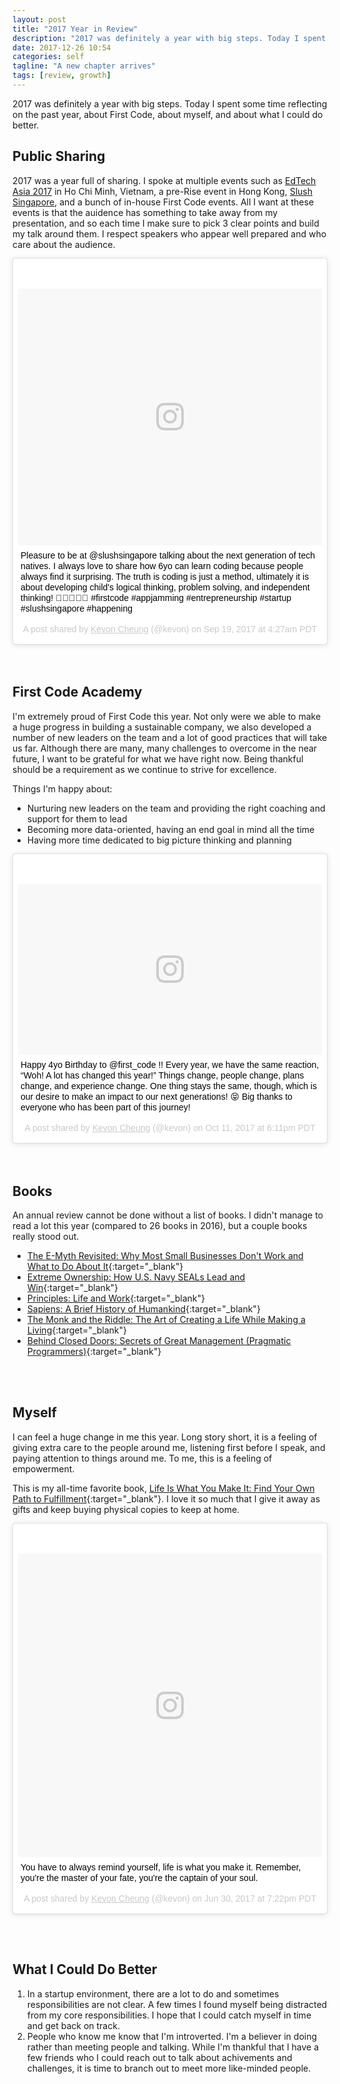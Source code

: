 ```yaml
---
layout: post
title: "2017 Year in Review"
description: "2017 was definitely a year with big steps. Today I spent some time reflecting on the past year, about First Code, about myself, and about what I could do better."
date: 2017-12-26 10:54
categories: self
tagline: "A new chapter arrives"
tags: [review, growth]
---
```


2017 was definitely a year with big steps. Today I spent some time reflecting on the past year, about First Code, about myself, and about what I could do better.

## Public Sharing

2017 was a year full of sharing. I spoke at multiple events such as <a href="http://summit.edtechasia.com/" target="_blank">EdTech Asia 2017</a> in Ho Chi Minh, Vietnam, a pre-Rise event in Hong Kong, <a href="http://singapore.slush.org/" target="_blank">Slush Singapore</a>, and a bunch of in-house First Code events. All I want at these events is that the auidence has something to take away from my presentation, and so each time I make sure to pick 3 clear points and build my talk around them. I respect speakers who appear well prepared and who care about the audience.

<blockquote class="instagram-media" data-instgrm-captioned data-instgrm-permalink="https://www.instagram.com/p/BZOI3Opn4pm/" data-instgrm-version="8" style=" background:#FFF; border:0; border-radius:3px; box-shadow:0 0 1px 0 rgba(0,0,0,0.5),0 1px 10px 0 rgba(0,0,0,0.15); margin: 1px; max-width:658px; padding:0; width:99.375%; width:-webkit-calc(100% - 2px); width:calc(100% - 2px);"><div style="padding:8px;"> <div style=" background:#F8F8F8; line-height:0; margin-top:40px; padding:42.31481481481482% 0; text-align:center; width:100%;"> <div style=" background:url(data:image/png;base64,iVBORw0KGgoAAAANSUhEUgAAACwAAAAsCAMAAAApWqozAAAABGdBTUEAALGPC/xhBQAAAAFzUkdCAK7OHOkAAAAMUExURczMzPf399fX1+bm5mzY9AMAAADiSURBVDjLvZXbEsMgCES5/P8/t9FuRVCRmU73JWlzosgSIIZURCjo/ad+EQJJB4Hv8BFt+IDpQoCx1wjOSBFhh2XssxEIYn3ulI/6MNReE07UIWJEv8UEOWDS88LY97kqyTliJKKtuYBbruAyVh5wOHiXmpi5we58Ek028czwyuQdLKPG1Bkb4NnM+VeAnfHqn1k4+GPT6uGQcvu2h2OVuIf/gWUFyy8OWEpdyZSa3aVCqpVoVvzZZ2VTnn2wU8qzVjDDetO90GSy9mVLqtgYSy231MxrY6I2gGqjrTY0L8fxCxfCBbhWrsYYAAAAAElFTkSuQmCC); display:block; height:44px; margin:0 auto -44px; position:relative; top:-22px; width:44px;"></div></div> <p style=" margin:8px 0 0 0; padding:0 4px;"> <a href="https://www.instagram.com/p/BZOI3Opn4pm/" style=" color:#000; font-family:Arial,sans-serif; font-size:14px; font-style:normal; font-weight:normal; line-height:17px; text-decoration:none; word-wrap:break-word;" target="_blank">Pleasure to be at @slushsingapore talking about the next generation of tech natives. I always love to share how 6yo can learn coding because people always find it surprising. The truth is coding is just a method, ultimately it is about developing child&#39;s logical thinking, problem solving, and independent thinking! 👶🏼🙌🏻🎉 #firstcode #appjamming #entrepreneurship #startup #slushsingapore #happening</a></p> <p style=" color:#c9c8cd; font-family:Arial,sans-serif; font-size:14px; line-height:17px; margin-bottom:0; margin-top:8px; overflow:hidden; padding:8px 0 7px; text-align:center; text-overflow:ellipsis; white-space:nowrap;">A post shared by <a href="https://www.instagram.com/kevon/" style=" color:#c9c8cd; font-family:Arial,sans-serif; font-size:14px; font-style:normal; font-weight:normal; line-height:17px;" target="_blank"> Kevon Cheung</a> (@kevon) on <time style=" font-family:Arial,sans-serif; font-size:14px; line-height:17px;" datetime="2017-09-19T11:27:55+00:00">Sep 19, 2017 at 4:27am PDT</time></p></div></blockquote> <script async defer src="//platform.instagram.com/en_US/embeds.js"></script>

<br>
<br>

## First Code Academy

I'm extremely proud of First Code this year. Not only were we able to make a huge progress in building a sustainable company, we also developed a number of new leaders on the team and a lot of good practices that will take us far. Although there are many, many challenges to overcome in the near future, I want to be grateful for what we have right now. Being thankful should be a requirement as we continue to strive for excellence.

Things I'm happy about:

<ul>
	<li>Nurturing new leaders on the team and providing the right coaching and support for them to lead</li>
	<li>Becoming more data-oriented, having an end goal in mind all the time</li>
	<li>Having more time dedicated to big picture thinking and planning</li>
</ul>

<blockquote class="instagram-media" data-instgrm-captioned data-instgrm-permalink="https://www.instagram.com/p/BaIQoHIBtBa/" data-instgrm-version="8" style=" background:#FFF; border:0; border-radius:3px; box-shadow:0 0 1px 0 rgba(0,0,0,0.5),0 1px 10px 0 rgba(0,0,0,0.15); margin: 1px; max-width:658px; padding:0; width:99.375%; width:-webkit-calc(100% - 2px); width:calc(100% - 2px);"><div style="padding:8px;"> <div style=" background:#F8F8F8; line-height:0; margin-top:40px; padding:28.125% 0; text-align:center; width:100%;"> <div style=" background:url(data:image/png;base64,iVBORw0KGgoAAAANSUhEUgAAACwAAAAsCAMAAAApWqozAAAABGdBTUEAALGPC/xhBQAAAAFzUkdCAK7OHOkAAAAMUExURczMzPf399fX1+bm5mzY9AMAAADiSURBVDjLvZXbEsMgCES5/P8/t9FuRVCRmU73JWlzosgSIIZURCjo/ad+EQJJB4Hv8BFt+IDpQoCx1wjOSBFhh2XssxEIYn3ulI/6MNReE07UIWJEv8UEOWDS88LY97kqyTliJKKtuYBbruAyVh5wOHiXmpi5we58Ek028czwyuQdLKPG1Bkb4NnM+VeAnfHqn1k4+GPT6uGQcvu2h2OVuIf/gWUFyy8OWEpdyZSa3aVCqpVoVvzZZ2VTnn2wU8qzVjDDetO90GSy9mVLqtgYSy231MxrY6I2gGqjrTY0L8fxCxfCBbhWrsYYAAAAAElFTkSuQmCC); display:block; height:44px; margin:0 auto -44px; position:relative; top:-22px; width:44px;"></div></div> <p style=" margin:8px 0 0 0; padding:0 4px;"> <a href="https://www.instagram.com/p/BaIQoHIBtBa/" style=" color:#000; font-family:Arial,sans-serif; font-size:14px; font-style:normal; font-weight:normal; line-height:17px; text-decoration:none; word-wrap:break-word;" target="_blank">Happy 4yo Birthday to @first_code !! Every year, we have the same reaction, “Woh! A lot has changed this year!” Things change, people change, plans change, and experience change. One thing stays the same, though, which is our desire to make an impact to our next generations! 😝 Big thanks to everyone who has been part of this journey!</a></p> <p style=" color:#c9c8cd; font-family:Arial,sans-serif; font-size:14px; line-height:17px; margin-bottom:0; margin-top:8px; overflow:hidden; padding:8px 0 7px; text-align:center; text-overflow:ellipsis; white-space:nowrap;">A post shared by <a href="https://www.instagram.com/kevon/" style=" color:#c9c8cd; font-family:Arial,sans-serif; font-size:14px; font-style:normal; font-weight:normal; line-height:17px;" target="_blank"> Kevon Cheung</a> (@kevon) on <time style=" font-family:Arial,sans-serif; font-size:14px; line-height:17px;" datetime="2017-10-12T01:11:42+00:00">Oct 11, 2017 at 6:11pm PDT</time></p></div></blockquote> <script async defer src="//platform.instagram.com/en_US/embeds.js"></script>

<br>
<br>

## Books

An annual review cannot be done without a list of books. I didn't manage to read a lot this year (compared to 26 books in 2016), but a couple books really stood out.

- [The E-Myth Revisited: Why Most Small Businesses Don't Work and What to Do About It](https://amzn.to/37SuxJd){:target="_blank"}
- [Extreme Ownership: How U.S. Navy SEALs Lead and Win](https://amzn.to/2JUe8vJ){:target="_blank"}
- [Principles: Life and Work](https://amzn.to/2JXhRbM){:target="_blank"}
- [Sapiens: A Brief History of Humankind](https://amzn.to/2IDHYUJ){:target="_blank"}
- [The Monk and the Riddle: The Art of Creating a Life While Making a Living](https://amzn.to/3m87SNV){:target="_blank"}
- [Behind Closed Doors: Secrets of Great Management (Pragmatic Programmers)](https://amzn.to/3oIESy8){:target="_blank"}

<br><br>
## Myself

I can feel a huge change in me this year. Long story short, it is a feeling of giving extra care to the people around me, listening first before I speak, and paying attention to things around me. To me, this is a feeling of empowerment.

This is my all-time favorite book, [Life Is What You Make It: Find Your Own Path to Fulfillment](https://amzn.to/2LqzKQS){:target="_blank"}. I love it so much that I give it away as gifts and keep buying physical copies to keep at home.

<blockquote class="instagram-media" data-instgrm-captioned data-instgrm-permalink="https://www.instagram.com/p/BV_K6G9BwFy/" data-instgrm-version="8" style=" background:#FFF; border:0; border-radius:3px; box-shadow:0 0 1px 0 rgba(0,0,0,0.5),0 1px 10px 0 rgba(0,0,0,0.15); margin: 1px; max-width:658px; padding:0; width:99.375%; width:-webkit-calc(100% - 2px); width:calc(100% - 2px);"><div style="padding:8px;"> <div style=" background:#F8F8F8; line-height:0; margin-top:40px; padding:50.0% 0; text-align:center; width:100%;"> <div style=" background:url(data:image/png;base64,iVBORw0KGgoAAAANSUhEUgAAACwAAAAsCAMAAAApWqozAAAABGdBTUEAALGPC/xhBQAAAAFzUkdCAK7OHOkAAAAMUExURczMzPf399fX1+bm5mzY9AMAAADiSURBVDjLvZXbEsMgCES5/P8/t9FuRVCRmU73JWlzosgSIIZURCjo/ad+EQJJB4Hv8BFt+IDpQoCx1wjOSBFhh2XssxEIYn3ulI/6MNReE07UIWJEv8UEOWDS88LY97kqyTliJKKtuYBbruAyVh5wOHiXmpi5we58Ek028czwyuQdLKPG1Bkb4NnM+VeAnfHqn1k4+GPT6uGQcvu2h2OVuIf/gWUFyy8OWEpdyZSa3aVCqpVoVvzZZ2VTnn2wU8qzVjDDetO90GSy9mVLqtgYSy231MxrY6I2gGqjrTY0L8fxCxfCBbhWrsYYAAAAAElFTkSuQmCC); display:block; height:44px; margin:0 auto -44px; position:relative; top:-22px; width:44px;"></div></div> <p style=" margin:8px 0 0 0; padding:0 4px;"> <a href="https://www.instagram.com/p/BV_K6G9BwFy/" style=" color:#000; font-family:Arial,sans-serif; font-size:14px; font-style:normal; font-weight:normal; line-height:17px; text-decoration:none; word-wrap:break-word;" target="_blank">You have to always remind yourself, life is what you make it. Remember, you&#39;re the master of your fate, you&#39;re the captain of your soul.</a></p> <p style=" color:#c9c8cd; font-family:Arial,sans-serif; font-size:14px; line-height:17px; margin-bottom:0; margin-top:8px; overflow:hidden; padding:8px 0 7px; text-align:center; text-overflow:ellipsis; white-space:nowrap;">A post shared by <a href="https://www.instagram.com/kevon/" style=" color:#c9c8cd; font-family:Arial,sans-serif; font-size:14px; font-style:normal; font-weight:normal; line-height:17px;" target="_blank"> Kevon Cheung</a> (@kevon) on <time style=" font-family:Arial,sans-serif; font-size:14px; line-height:17px;" datetime="2017-07-01T02:22:59+00:00">Jun 30, 2017 at 7:22pm PDT</time></p></div></blockquote> <script async defer src="//platform.instagram.com/en_US/embeds.js"></script>

<br><br>

## What I Could Do Better

<ol>
	<li>In a startup environment, there are a lot to do and sometimes responsibilities are not clear. A few times I found myself being distracted from my core responsibilities. I hope that I could catch myself in time and get back on track.</li>
	<li>People who know me know that I'm introverted. I'm a believer in doing rather than meeting people and talking. While I'm thankful that I have a few friends who I could reach out to talk about achivements and challenges, it is time to branch out to meet more like-minded people.</li>
</ol>

